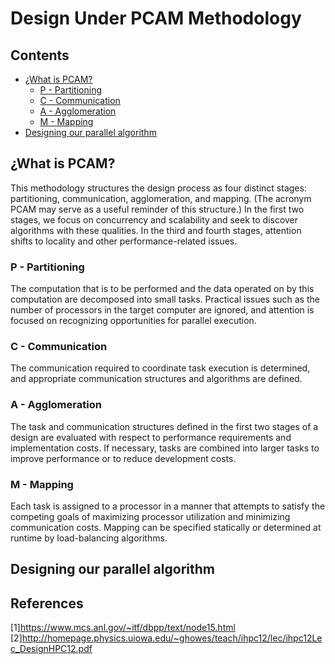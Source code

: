# Design Under PCAM Methodology

## Contents

- [¿What is PCAM?](#¿What-is-PCAM?)
	- [P - Partitioning](#p---partitioning)
	- [C - Communication](#C---Communication)
	- [A - Agglomeration](#A---Agglomeration)
	- [M - Mapping](#M---Mapping)
- [Designing our parallel algorithm](#Designing-our-parallel-algorithm)


## ¿What is PCAM?

This methodology structures the design process as four distinct stages: partitioning, communication, agglomeration, and   mapping. (The acronym PCAM may serve as a useful reminder of this structure.) In the first two stages, we focus on concurrency and scalability and seek to discover algorithms with these qualities. In the third and fourth stages, attention shifts to locality and other performance-related issues.

### P - Partitioning
The computation that is to be performed and the data operated on by this computation are decomposed into small tasks. Practical issues such as the number of processors in the target computer are ignored, and attention is focused on recognizing opportunities for parallel execution.

### C - Communication
The communication required to coordinate task execution is determined, and appropriate communication structures and algorithms are defined.

### A - Agglomeration
The task and communication structures defined in the first two stages of a design are evaluated with respect to performance requirements and implementation costs. If necessary, tasks are combined into larger tasks to improve performance or to reduce development costs.

### M - Mapping
Each task is assigned to a processor in a manner that attempts to satisfy the competing goals of maximizing processor utilization and minimizing communication costs. Mapping can be specified statically or determined at runtime by load-balancing algorithms.

## Designing our parallel algorithm

## References

[1]https://www.mcs.anl.gov/~itf/dbpp/text/node15.html
[2]http://homepage.physics.uiowa.edu/~ghowes/teach/ihpc12/lec/ihpc12Lec_DesignHPC12.pdf


<!--stackedit_data:
eyJoaXN0b3J5IjpbODg1NzM4OTQ3LC0xMDM2NzcxMDk1XX0=
-->